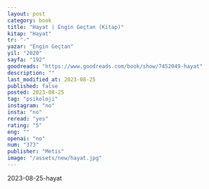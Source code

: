 ```yaml
---
layout: post
category: book
title: "Hayat | Engin Geçtan (Kitap)"
kitap: "Hayat"
tr: "-"
yazar: "Engin Geçtan"
yil: "2020"
sayfa: "192"
goodreads: "https://www.goodreads.com/book/show/7452049-hayat"
description: ""
last_modified_at: 2023-08-25
published: false
posted: 2023-08-25
tag: "psikoloji"
instagram: "no"
insta: "no"
reread: "yes"
rating: "5"
eng: ""
openai: "no"
num: "373"
publisher: "Metis"
image: "/assets/new/hayat.jpg"
---
```


2023-08-25-hayat
